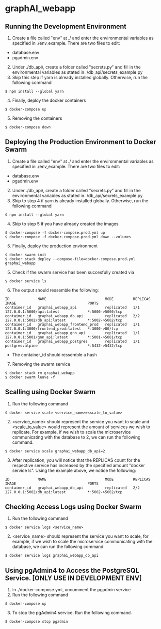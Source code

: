 # graphAI_webapp

## Running the Development Environment
1. Create a file called "env" at ./ and enter the environmental variables as specified in ./env_example. There are two files to edit:
- database.env
- pgadmin.env
2. Under ./db_api/, create a folder called "secrets.py" and fill in the environmental variables as stated in ./db_api/secrets_example.py
3. Skip this step if yarn is already installed globally. Otherwise, run the following command 
```
$ npm install --global yarn
```
4. Finally, deploy the docker containers 
```
$ docker-compose up
```
5. Removing the containers 
```
$ docker-compose down
```
 
## Deploying the Production Environment to Docker Swarm
1. Create a file called "env" at ./ and enter the environmental variables as specified in ./env_example. There are two files to edit:
- database.env
- pgadmin.env
2. Under ./db_api/, create a folder called "secrets.py" and fill in the environmental variables as stated in ./db_api/secrets_example.py
3. Skip to step 4 if yarn is already installed globally. Otherwise, run the following command 
```
$ npm install --global yarn
```
4. Skip to step 5 if you have already created the images 
```
$ docker-compose -f docker-compose.prod.yml up 
$ docker-compose -f docker-compose.prod.yml down --volumes
```
5. Finally, deploy the production environment
```
$ docker swarm init 
$ docker stack deploy --compose-file=docker-compose.prod.yml graphai_webapp
```
5. Check if the swarm service has been succesfully created via
```
$ docker service ls 
```
6. The output should ressemble the following:
```
ID             NAME                           MODE         REPLICAS   IMAGE                                 PORTS
container_id   graphai_webapp_api             replicated   1/1        127.0.0.1:5000/api:latest             *:5000->5000/tcp
container_id   graphai_webapp_db_api          replicated   2/2        127.0.0.1:5002/db_api:latest          *:5002->5002/tcp
container_id   graphai_webapp_frontend_prod   replicated   1/1        127.0.0.1:3000/frontend_prod:latest   *:3000->80/tcp
container_id   graphai_webapp_gnn_api         replicated   1/1        127.0.0.1:5001/gnn_api:latest         *:5001->5001/tcp
container_id   graphai_webapp_postgres        replicated   1/1        postgres:alpine                       *:5432->5432/tcp
```
- The container_id should ressemble a hash
7. Removing the swarm service
```
$ docker stack rm graphai_webapp
$ docker swarm leave -f
```

## Scalling using Docker Swarm
1. Run the following command 
```
$ docker service scale <service_name>=<scale_to_value>
```
2. <service_name> should represent the service you want to scale and <scale_to_value> would represent the amount of services we wish to replicate. For example, if we wish to scale the microservice communicating with the database to 2, we can run the following command. 
```
$ docker service scale graphai_webapp_db_api=2
```
3. After replication, you will notice that the REPLICAS count for the respective service has increased by the specified amount "docker service ls". Using the example above, we notice the following:
```
ID             NAME                           MODE         REPLICAS   IMAGE                                 PORTS
container_id   graphai_webapp_db_api          replicated   2/2        127.0.0.1:5002/db_api:latest          *:5002->5002/tcp
```

## Checking Access Logs using Docker Swarm
1. Run the following command 
```
$ docker service logs <service_name>
```
2. <service_name> should represent the service you want to scale, for example, if we wish to scale the microservice communicating with the database, we can run the following command
```
$ docker service logs graphai_webapp_db_api
```

## Using pgAdmin4 to Access the PostgreSQL Service. [ONLY USE IN DEVELOPMENT ENV]
1. In ./docker-compose.yml, uncomment the pgadmin service
2. Run the following command 
```
$ docker-compose up
```
3. To stop the pgAdmin4 service. Run the following command.
```
$ docker-compose stop pgadmin
```
